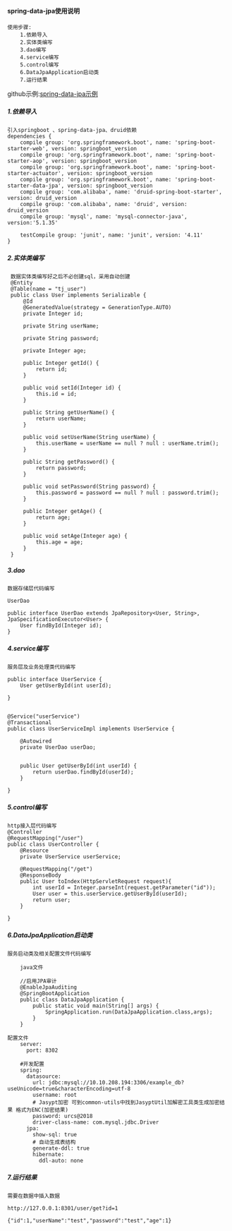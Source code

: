 #### spring-data-jpa使用说明

    使用步骤:
        1.依赖导入
        2.实体类编写
        3.dao编写
        4.service编写
        5.control编写
        6.DataJpaApplication启动类
        7.运行结果
 
github示例:[spring-data-jpa示例](https://github.com/coral-learning/spring-boot-example/tree/master/spring-data/spring-data-jpa)  
           
##### 1.依赖导入

    引入springboot 、spring-data-jpa、druid依赖
    dependencies {
        compile group: 'org.springframework.boot', name: 'spring-boot-starter-web', version: springboot_version
        compile group: 'org.springframework.boot', name: 'spring-boot-starter-aop', version: springboot_version
        compile group: 'org.springframework.boot', name: 'spring-boot-starter-actuator', version: springboot_version
        compile group: 'org.springframework.boot', name: 'spring-boot-starter-data-jpa', version: springboot_version
        compile group: 'com.alibaba', name: 'druid-spring-boot-starter', version: druid_version
        compile group: 'com.alibaba', name: 'druid', version: druid_version
        compile group: 'mysql', name: 'mysql-connector-java', version:'5.1.35'
    
        testCompile group: 'junit', name: 'junit', version: '4.11'
    }
##### 2.实体类编写

     数据实体类编写好之后不必创建sql，采用自动创建
     @Entity
     @Table(name = "tj_user")
     public class User implements Serializable {
         @Id
         @GeneratedValue(strategy = GenerationType.AUTO)
         private Integer id;
     
         private String userName;
     
         private String password;
     
         private Integer age;
     
         public Integer getId() {
             return id;
         }
     
         public void setId(Integer id) {
             this.id = id;
         }
     
         public String getUserName() {
             return userName;
         }
     
         public void setUserName(String userName) {
             this.userName = userName == null ? null : userName.trim();
         }
     
         public String getPassword() {
             return password;
         }
     
         public void setPassword(String password) {
             this.password = password == null ? null : password.trim();
         }
     
         public Integer getAge() {
             return age;
         }
     
         public void setAge(Integer age) {
             this.age = age;
         }
     }
    
##### 3.dao

    数据存储层代码编写
    
    UserDao
    
    public interface UserDao extends JpaRepository<User, String>, JpaSpecificationExecutor<User> {
        User findById(Integer id);
    }
    
    
##### 4.service编写

    服务层及业务处理类代码编写
    
    public interface UserService {
        User getUserById(int userId);
    
    }
    

    @Service("userService")
    @Transactional
    public class UserServiceImpl implements UserService {
    
        @Autowired
        private UserDao userDao;
    
    
        public User getUserById(int userId) {
            return userDao.findById(userId);
        }
    
    }
##### 5.control编写

    http接入层代码编写
    @Controller
    @RequestMapping("/user")
    public class UserController {
        @Resource
        private UserService userService;
    
        @RequestMapping("/get")
        @ResponseBody
        public User toIndex(HttpServletRequest request){
            int userId = Integer.parseInt(request.getParameter("id"));
            User user = this.userService.getUserById(userId);
            return user;
        }
    
    }
##### 6.DataJpaApplication启动类

    服务启动类及相关配置文件代码编写
    
        java文件
        
        //启用JPA审计
        @EnableJpaAuditing
        @SpringBootApplication
        public class DataJpaApplication {
            public static void main(String[] args) {
                SpringApplication.run(DataJpaApplication.class,args);
            }
        }
    
    配置文件
        server:
          port: 8302
        
        #开发配置
        spring:
          datasource:
            url: jdbc:mysql://10.10.208.194:3306/example_db?useUnicode=true&characterEncoding=utf-8
            username: root
            # Jasypt加密 可到common-utils中找到JasyptUtil加解密工具类生成加密结果 格式为ENC(加密结果)
            password: urcs@2018
            driver-class-name: com.mysql.jdbc.Driver
          jpa:
            show-sql: true
            # 自动生成表结构
            generate-ddl: true
            hibernate:
              ddl-auto: none
     
##### 7.运行结果

    需要在数据中插入数据

    http://127.0.0.1:8301/user/get?id=1
    
    {"id":1,"userName":"test","password":"test","age":1}